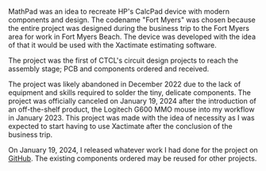 MathPad was an idea to recreate HP's CalcPad device with modern components and design. The codename "Fort Myers" was chosen because the entire project was designed during the business trip to the Fort Myers area for work in Fort Myers Beach. The device was developed with the idea of that it would be used with the Xactimate estimating software.

The project was the first of CTCL's circuit design projects to reach the assembly stage; PCB and components ordered and received.

The project was likely abandoned in December 2022 due to the lack of equipment and skills required to solder the tiny, delicate components. The project was officially canceled on January 19, 2024 after the introduction of an off-the-shelf product, the Logitech G600 MMO mouse into my workflow in January 2023. This project was made with the idea of necessity as I was expected to start having to use Xactimate after the conclusion of the business trip.

On January 19, 2024, I released whatever work I had done for the project on [GitHub](https://github.com/ctcl-bregis/mathpad/tree/main). The existing components ordered may be reused for other projects.

